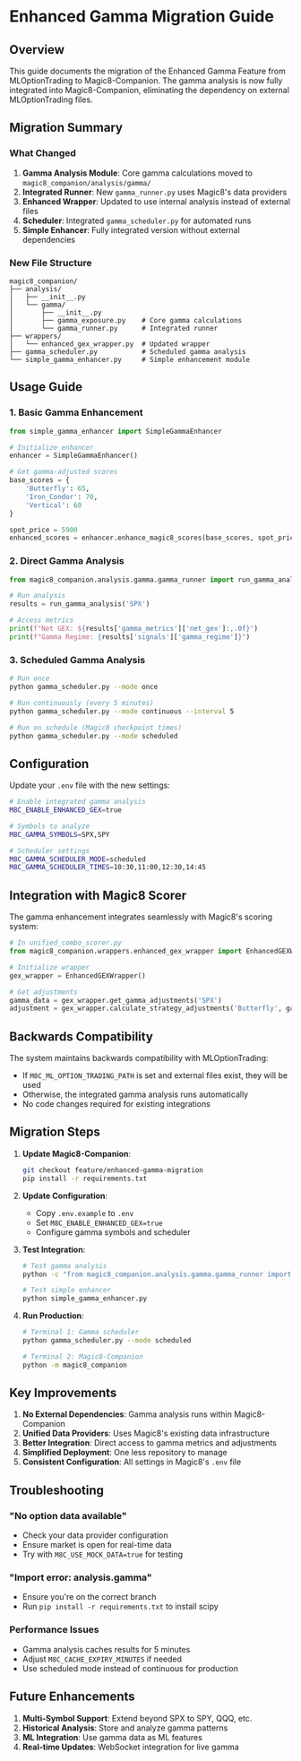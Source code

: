# Enhanced Gamma Migration Guide

## Overview

This guide documents the migration of the Enhanced Gamma Feature from MLOptionTrading to Magic8-Companion. The gamma analysis is now fully integrated into Magic8-Companion, eliminating the dependency on external MLOptionTrading files.

## Migration Summary

### What Changed

1. **Gamma Analysis Module**: Core gamma calculations moved to `magic8_companion/analysis/gamma/`
2. **Integrated Runner**: New `gamma_runner.py` uses Magic8's data providers
3. **Enhanced Wrapper**: Updated to use internal analysis instead of external files
4. **Scheduler**: Integrated `gamma_scheduler.py` for automated runs
5. **Simple Enhancer**: Fully integrated version without external dependencies

### New File Structure

```
magic8_companion/
├── analysis/
│   ├── __init__.py
│   └── gamma/
│       ├── __init__.py
│       ├── gamma_exposure.py    # Core gamma calculations
│       └── gamma_runner.py      # Integrated runner
├── wrappers/
│   └── enhanced_gex_wrapper.py  # Updated wrapper
├── gamma_scheduler.py           # Scheduled gamma analysis
└── simple_gamma_enhancer.py     # Simple enhancement module
```

## Usage Guide

### 1. Basic Gamma Enhancement

```python
from simple_gamma_enhancer import SimpleGammaEnhancer

# Initialize enhancer
enhancer = SimpleGammaEnhancer()

# Get gamma-adjusted scores
base_scores = {
    'Butterfly': 65,
    'Iron_Condor': 70,
    'Vertical': 60
}

spot_price = 5900
enhanced_scores = enhancer.enhance_magic8_scores(base_scores, spot_price)
```

### 2. Direct Gamma Analysis

```python
from magic8_companion.analysis.gamma.gamma_runner import run_gamma_analysis

# Run analysis
results = run_gamma_analysis('SPX')

# Access metrics
print(f"Net GEX: ${results['gamma_metrics']['net_gex']:,.0f}")
print(f"Gamma Regime: {results['signals']['gamma_regime']}")
```

### 3. Scheduled Gamma Analysis

```bash
# Run once
python gamma_scheduler.py --mode once

# Run continuously (every 5 minutes)
python gamma_scheduler.py --mode continuous --interval 5

# Run on schedule (Magic8 checkpoint times)
python gamma_scheduler.py --mode scheduled
```

## Configuration

Update your `.env` file with the new settings:

```bash
# Enable integrated gamma analysis
M8C_ENABLE_ENHANCED_GEX=true

# Symbols to analyze
M8C_GAMMA_SYMBOLS=SPX,SPY

# Scheduler settings
M8C_GAMMA_SCHEDULER_MODE=scheduled
M8C_GAMMA_SCHEDULER_TIMES=10:30,11:00,12:30,14:45
```

## Integration with Magic8 Scorer

The gamma enhancement integrates seamlessly with Magic8's scoring system:

```python
# In unified_combo_scorer.py
from magic8_companion.wrappers.enhanced_gex_wrapper import EnhancedGEXWrapper

# Initialize wrapper
gex_wrapper = EnhancedGEXWrapper()

# Get adjustments
gamma_data = gex_wrapper.get_gamma_adjustments('SPX')
adjustment = gex_wrapper.calculate_strategy_adjustments('Butterfly', gamma_data)
```

## Backwards Compatibility

The system maintains backwards compatibility with MLOptionTrading:

- If `M8C_ML_OPTION_TRADING_PATH` is set and external files exist, they will be used
- Otherwise, the integrated gamma analysis runs automatically
- No code changes required for existing integrations

## Migration Steps

1. **Update Magic8-Companion**:
   ```bash
   git checkout feature/enhanced-gamma-migration
   pip install -r requirements.txt
   ```

2. **Update Configuration**:
   - Copy `.env.example` to `.env`
   - Set `M8C_ENABLE_ENHANCED_GEX=true`
   - Configure gamma symbols and scheduler

3. **Test Integration**:
   ```bash
   # Test gamma analysis
   python -c "from magic8_companion.analysis.gamma.gamma_runner import run_gamma_analysis; print(run_gamma_analysis('SPX'))"
   
   # Test simple enhancer
   python simple_gamma_enhancer.py
   ```

4. **Run Production**:
   ```bash
   # Terminal 1: Gamma scheduler
   python gamma_scheduler.py --mode scheduled
   
   # Terminal 2: Magic8-Companion
   python -m magic8_companion
   ```

## Key Improvements

1. **No External Dependencies**: Gamma analysis runs within Magic8-Companion
2. **Unified Data Providers**: Uses Magic8's existing data infrastructure
3. **Better Integration**: Direct access to gamma metrics and adjustments
4. **Simplified Deployment**: One less repository to manage
5. **Consistent Configuration**: All settings in Magic8's `.env` file

## Troubleshooting

### "No option data available"
- Check your data provider configuration
- Ensure market is open for real-time data
- Try with `M8C_USE_MOCK_DATA=true` for testing

### "Import error: analysis.gamma"
- Ensure you're on the correct branch
- Run `pip install -r requirements.txt` to install scipy

### Performance Issues
- Gamma analysis caches results for 5 minutes
- Adjust `M8C_CACHE_EXPIRY_MINUTES` if needed
- Use scheduled mode instead of continuous for production

## Future Enhancements

1. **Multi-Symbol Support**: Extend beyond SPX to SPY, QQQ, etc.
2. **Historical Analysis**: Store and analyze gamma patterns
3. **ML Integration**: Use gamma data as ML features
4. **Real-time Updates**: WebSocket integration for live gamma

